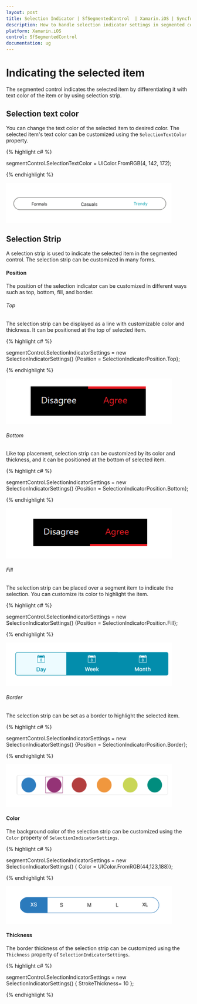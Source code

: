 ```yaml
---
layout: post
title: Selection Indicator | SfSegmentedControl  | Xamarin.iOS | Syncfusion
description: How to handle selection indicator settings in segmented control
platform: Xamarin.iOS
control: SfSegmentedControl
documentation: ug
---
```


# Indicating the selected item

The segmented control indicates the selected item by differentiating it with text color of the item or by using selection strip.

## Selection text color

You can change the text color of the selected item to desired color. The selected item's text color can be customized using the `SelectionTextColor` property.

{% highlight c# %}

segmentControl.SelectionTextColor = UIColor.FromRGB(4, 142, 172);

{% endhighlight %}

![SegmentedControl SelectionTextColor in Xamarin.iOS](images/Selection-indicator/SegmentedControl_Selectiontextcolor.png)

## Selection Strip

A selection strip is used to indicate the selected item in the segmented control. The selection strip can be customized in many forms.

#### Position

The position of the selection indicator can be customized in different ways such as top, bottom, fill, and border.

###### Top

The selection strip can be displayed as a line with customizable color and thickness. It can be positioned at the top of selected item.

{% highlight c# %}

segmentControl.SelectionIndicatorSettings = new SelectionIndicatorSettings() {Position = SelectionIndicatorPosition.Top};

{% endhighlight %}


![Selected segment item Top in Xamarin.iOS](images/Selection-indicator/SegmentedControl_Top.png)

###### Bottom

Like top placement, selection strip can be customized by its color and thickness, and it can be positioned at the bottom of selected item.

{% highlight c# %}

segmentControl.SelectionIndicatorSettings = new SelectionIndicatorSettings() {Position = SelectionIndicatorPosition.Bottom};

{% endhighlight %}

![Selected segment item Bottom in Xamarin.iOS](images/Selection-indicator/SegmentedControl_Bottom.png)

###### Fill

The selection strip can be placed over a segment item to indicate the selection. You can customize its color to highlight the item.

{% highlight c# %}

segmentControl.SelectionIndicatorSettings = new SelectionIndicatorSettings() {Position = SelectionIndicatorPosition.Fill};

{% endhighlight %}

![Selected segment item Fill in Xamarin.iOS](images/Selection-indicator/SegmentedControl_Fill.png)

###### Border

The selection strip can be set as a border to highlight the selected item.

{% highlight c# %}

segmentControl.SelectionIndicatorSettings = new SelectionIndicatorSettings() {Position = SelectionIndicatorPosition.Border};

{% endhighlight %}

![Selected segment item Border in Xamarin.iOS](images/Selection-indicator/SegmentedControl_Border.png)

#### Color

The background color of the selection strip can be customized using the `Color` property of `SelectionIndicatorSettings`.

{% highlight c# %}

segmentControl.SelectionIndicatorSettings = new SelectionIndicatorSettings() { Color = UIColor.FromRGB(44,123,188)};

{% endhighlight %}

![Selected segment item Color in Xamarin.iOS](images/Selection-indicator/SegmentedControl_Stripcolor.png)

#### Thickness

The border thickness of the selection strip can be customized using the `Thickness` property of `SelectionIndicatorSettings`.

{% highlight c# %}

segmentControl.SelectionIndicatorSettings = new SelectionIndicatorSettings() { StrokeThickness= 10 };

{% endhighlight %}





